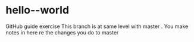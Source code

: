 # hello--world
GitHub guide exercise
This branch is at same level with master . 
You make notes in here re the changes you do to master 
